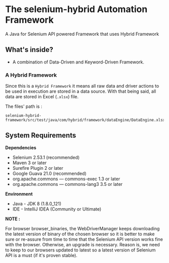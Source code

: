 # The selenium-hybrid Automation Framework

A Java for Selenium API powered Framework that uses Hybrid Framework


## What's inside?

* A combination of Data-Driven and Keyword-Driven Framework.

### A Hybrid Framework

Since this is a `Hybrid Framework` it means all raw data and driver actions to be used in execution are stored in a data source. With that being said, all data are stored in Excel (`.xlsx`) file.

The files' path is :
```
selenium-hybrid-framework/src/test/java/com/hybrid/framework/dataEngine/DataEngine.xlsx
```

## System Requirements
**Dependencies**
* Selenium 2.53.1 (recommended)
* Maven 3 or later
* Surefire Plugin 2 or later
* Google Guava 21.0 (recommended)
* org.apache.commons — commons-exec 1.3 or later
* org.apache.commons — commons-lang3 3.5 or later

**Environment**
* Java - JDK 8 (1.8.0_121)
* IDE - IntelliJ IDEA (Community or Ultimate)

**NOTE :**

For browser browser_binaries, the WebDriverManager keeps downloading the latest version of binary of the chosen browser so it is better to make sure or re-assure from time to time that the Selenium API version works fine with the browser. Otherwise, an upgrade is necessary. Reason is, we need to keep to our browsers updated to latest so a latest version of Selenium API is a must (if it's proven stable).

